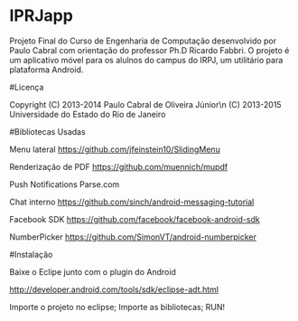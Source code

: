 # IPRJapp

Projeto Final do Curso de Engenharia de Computação desenvolvido por Paulo Cabral com orientação do  professor Ph.D Ricardo Fabbri.
O projeto é um aplicativo móvel para os alulnos do campus do IRPJ, um utilitário para plataforma Android.


#Licença

Copyright (C) 2013-2014 Paulo Cabral de Oliveira Júnior\n
(C) 2013-2015 Universidade do Estado do Rio de Janeiro

#Bibliotecas Usadas

Menu lateral
https://github.com/jfeinstein10/SlidingMenu

Renderização de PDF
https://github.com/muennich/mupdf

Push Notifications
Parse.com

Chat interno
https://github.com/sinch/android-messaging-tutorial

Facebook SDK
https://github.com/facebook/facebook-android-sdk

NumberPicker
https://github.com/SimonVT/android-numberpicker

#Instalação

Baixe o Eclipe junto com o plugin do Android

http://developer.android.com/tools/sdk/eclipse-adt.html

Importe o projeto no eclipse;
Importe as bibliotecas;
RUN!



 

